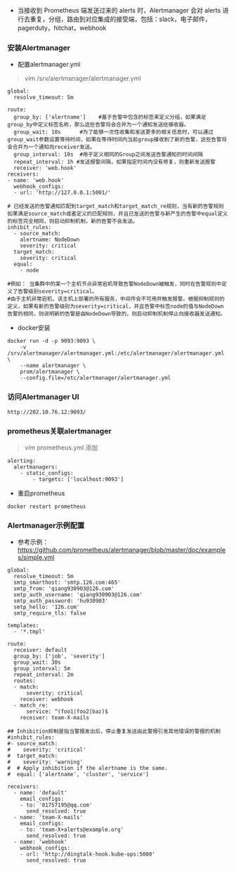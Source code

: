 * 当接收到 Prometheus 端发送过来的 alerts 时，Alertmanager 会对 alerts 进行去重复，分组，路由到对应集成的接受端，包括：slack，电子邮件，pagerduty，hitchat，webhook


### 安装Alertmanager
* 配置alertmanager.yml
>vim /srv/alertmanager/alertmanager.yml
```
global:
  resolve_timeout: 5m

route:
  group_by: ['alertname']    #基于告警中包含的标签来定义分组，如果满足group_by中定义标签名称，那么这些告警将会合并为一个通知发送给接收器。
  group_wait: 10s      #为了能够一次性收集和发送更多的相关信息时，可以通过group_wait参数设置等待时间，如果在等待时间内当前group接收到了新的告警，这些告警将会合并为一个通知向receiver发送。
  group_interval: 10s  #用于定义相同的Group之间发送告警通知的时间间隔
  repeat_interval: 1h #发送报警间隔，如果指定时间内没有修复，则重新发送报警
  receiver: 'web.hook'
receivers:
- name: 'web.hook'
  webhook_configs:
  - url: 'http://127.0.0.1:5001/'
  
# 已经发送的告警通知匹配到target_match和target_match_re规则，当有新的告警规则如果满足source_match或者定义的匹配规则，并且已发送的告警与新产生的告警中equal定义的标签完全相同，则启动抑制机制，新的告警不会发送。  
inhibit_rules:
  - source_match:
    alertname: NodeDown
    severity: critical
  target_match:
    severity: critical
  equal:
    - node
    
#例如： 当集群中的某一个主机节点异常宕机导致告警NodeDown被触发，同时在告警规则中定义了告警级别severity=critical。
#由于主机异常宕机，该主机上部署的所有服务，中间件会不可用并触发报警。根据抑制规则的定义，如果有新的告警级别为severity=critical，并且告警中标签node的值与NodeDown告警的相同，则说明新的告警是由NodeDown导致的，则启动抑制机制停止向接收器发送通知。
```

* docker安装
```
docker run -d -p 9093:9093 \
    -v /srv/alertmanager/alertmanager.yml:/etc/alertmanager/alertmanager.yml \
    --name alertmanager \
    prom/alertmanager \
    --config.file=/etc/alertmanager/alertmanager.yml
```

### 访问Alertmanager UI
```
http://202.10.76.12:9093/
```

### prometheus关联alertmanager
>vim prometheus.yml 添加
```
alerting:
  alertmanagers:
    - static_configs:
        - targets: ['localhost:9093']
```

* 重启prometheus
```
docker restart prometheus
```


### Alertmanager示例配置
* 参考示例：https://github.com/prometheus/alertmanager/blob/master/doc/examples/simple.yml
```
global:
  resolve_timeout: 5m
  smtp_smarthost: 'smtp.126.com:465'
  smtp_from: 'qiang930903@126.com'
  smtp_auth_username: 'qiang930903@126.com'
  smtp_auth_password: 'hu930903'
  smtp_hello: '126.com'
  smtp_require_tls: false

templates:
  - '*.tmpl'

route:
  receiver: default
  group_by: ['job', 'severity']
  group_wait: 30s
  group_interval: 5m
  repeat_interval: 2m
  routes:
  - match:
      severity: critical
    receiver: webhook
  - match_re:
      service: ^(foo1|foo2|baz)$
    receiver: team-X-mails

## Inhibition抑制是指当警报发出后，停止重复发送由此警报引发其他错误的警报的机制
#inhibit_rules:
#- source_match:
#    severity: 'critical'
#  target_match:
#    severity: 'warning'
#  # Apply inhibition if the alertname is the same.
#  equal: ['alertname', 'cluster', 'service']

receivers:
  - name: 'default'
    email_configs:
    - to: '81757195@qq.com'
      send_resolved: true
  - name: 'team-X-mails'
    email_configs:
    - to: 'team-X+alerts@example.org'
      send_resolved: true
  - name: 'webhook'
    webhook_configs:
    - url: 'http://dingtalk-hook.kube-ops:5000'
      send_resolved: true
```